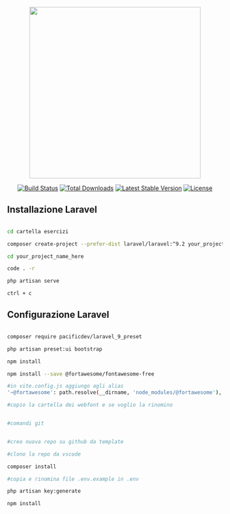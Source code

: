 <p align="center"><a href="https://laravel.com" target="_blank"><img src="https://raw.githubusercontent.com/laravel/art/master/logo-lockup/5%20SVG/2%20CMYK/1%20Full%20Color/laravel-logolockup-cmyk-red.svg" width="400"></a></p>

<p align="center">
<a href="https://travis-ci.org/laravel/framework"><img src="https://travis-ci.org/laravel/framework.svg" alt="Build Status"></a>
<a href="https://packagist.org/packages/laravel/framework"><img src="https://img.shields.io/packagist/dt/laravel/framework" alt="Total Downloads"></a>
<a href="https://packagist.org/packages/laravel/framework"><img src="https://img.shields.io/packagist/v/laravel/framework" alt="Latest Stable Version"></a>
<a href="https://packagist.org/packages/laravel/framework"><img src="https://img.shields.io/packagist/l/laravel/framework" alt="License"></a>
</p>

## Installazione Laravel

``` bash

cd cartella esercizi

composer create-project --prefer-dist laravel/laravel:^9.2 your_project_name_here

cd your_project_name_here

code . -r

php artisan serve

ctrl + c

```

## Configurazione Laravel

```bash

composer require pacificdev/laravel_9_preset

php artisan preset:ui bootstrap

npm install

npm install --save @fortawesome/fontawesome-free

#in vite.config.js aggiungo agli alias
'~@fortawesome': path.resolve(__dirname, 'node_modules/@fortawesome'),

#copio la cartella dei webfont e se voglio la rinomino


#comandi git


#creo nuova repo su github da template

#clono la repo da vscode

composer install 

#copia e rinomina file .env.example in .env

php artisan key:generate

npm install
```
